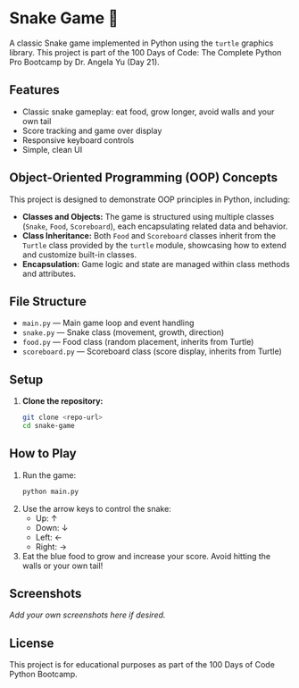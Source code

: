# Snake Game 🐍

A classic Snake game implemented in Python using the `turtle` graphics library. This project is part of the 100 Days of Code: The Complete Python Pro Bootcamp by Dr. Angela Yu (Day 21).

## Features

- Classic snake gameplay: eat food, grow longer, avoid walls and your own tail
- Score tracking and game over display
- Responsive keyboard controls
- Simple, clean UI

## Object-Oriented Programming (OOP) Concepts

This project is designed to demonstrate OOP principles in Python, including:

- **Classes and Objects:** The game is structured using multiple classes (`Snake`, `Food`, `Scoreboard`), each encapsulating related data and behavior.
- **Class Inheritance:** Both `Food` and `Scoreboard` classes inherit from the `Turtle` class provided by the `turtle` module, showcasing how to extend and customize built-in classes.
- **Encapsulation:** Game logic and state are managed within class methods and attributes.

## File Structure

- `main.py` — Main game loop and event handling
- `snake.py` — Snake class (movement, growth, direction)
- `food.py` — Food class (random placement, inherits from Turtle)
- `scoreboard.py` — Scoreboard class (score display, inherits from Turtle)

## Setup

1. **Clone the repository:**
   ```bash
   git clone <repo-url>
   cd snake-game
   ```

## How to Play

1. Run the game:
   ```bash
   python main.py
   ```
2. Use the arrow keys to control the snake:
   - Up: ↑
   - Down: ↓
   - Left: ←
   - Right: →
3. Eat the blue food to grow and increase your score. Avoid hitting the walls or your own tail!

## Screenshots

_Add your own screenshots here if desired._

## License

This project is for educational purposes as part of the 100 Days of Code Python Bootcamp.

